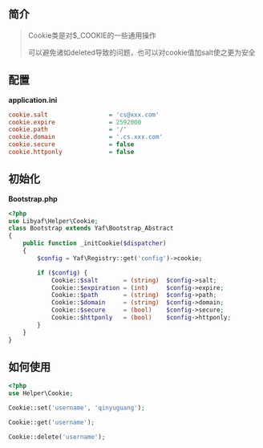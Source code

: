 ## 简介
> Cookie类是对$_COOKIE的一些通用操作
>
> 可以避免诸如deleted导致的问题，也可以对cookie值加salt使之更为安全

## 配置
**application.ini**
```ini
cookie.salt                 = 'cs@xxx.com'
cookie.expire               = 2592000
cookie.path                 = '/'
cookie.domain               = '.cs.xxx.com'
cookie.secure               = false
cookie.httponly             = false
```

## 初始化
**Bootstrap.php**
```php
<?php
use Libyaf\Helper\Cookie;
class Bootstrap extends Yaf\Bootstrap_Abstract
{
    public function _initCookie($dispatcher)
    {
        $config = Yaf\Registry::get('config')->cookie;

        if ($config) {
            Cookie::$salt       = (string)  $config->salt;
            Cookie::$expiration = (int)     $config->expire;
            Cookie::$path       = (string)  $config->path;
            Cookie::$domain     = (string)  $config->domain;
            Cookie::$secure     = (bool)    $config->secure;
            Cookie::$httponly   = (bool)    $config->httponly;
        }
    }
}
```

## 如何使用
```php
<?php
use Helper\Cookie;

Cookie::set('username', 'qinyuguang');

Cookie::get('username');

Cookie::delete('username');
```

